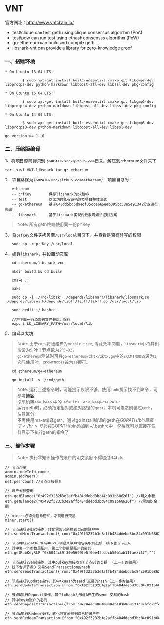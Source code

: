 # VNT
官方网址：http://www.vntchain.io/

* test/clique can test geth using clique consensus algorithm (PoA)
* test/pow can run test using ethash consensus algorithm (PoW)
* go-ethereum can build and compile geth
* libsnark-vnt can provide a library for zero-knowledge proof

### 一、搭建环境
```
* On Ubuntu 18.04 LTS:

        $ sudo apt-get install build-essential cmake git libgmp3-dev libprocps-dev python-markdown libboost-all-dev libssl-dev pkg-config
        
* On Ubuntu 16.04 LTS:

        $ sudo apt-get install build-essential cmake git libgmp3-dev libprocps4-dev python-markdown libboost-all-dev libssl-dev pkg-config
        
* On Ubuntu 14.04 LTS:

        $ sudo apt-get install build-essential cmake git libgmp3-dev libprocps3-dev python-markdown libboost-all-dev libssl-dev

go version >= 1.10
```

### 二、压缩版编译

1、将项目源码拷贝到 `$GOPATH/src/github.com`目录，解压到ethereum文件夹下
```
tar -xzvf VNT-libsnark.tar.gz ethereum
```

2、项目路径为`$GOPATH/src/github.com/ethereum/`，项目目录为：
```
   ethereum
   -- prfKey        保存libsnark的pk和vk
   -- test          以太坊的私有链搭建及项目整体测试
   -- go-ethereum   基于040dd5bd5d9ecf05cce666eeb395bc18e5e91342分支进行修改
   -- libsnark      基于libsnark实现的云象零知识证明方案
```
> Note: 所有geth终端使用同一份prfKey

3、将`prfKey`文件夹拷贝至`/usr/local`目录下，并查看是否有读写的权限
```   
   sudo cp -r prfKey /usr/local
```

4、编译`libsnark`，并设置动态库
```
   cd ethereum/libsnark-vnt
   
   mkdir build && cd build

   cmake ..

   make

   sudo cp -i ./src/libzk* ./depends/libsnark/libsnark/libsnark.so ./depends/libsnark/depends/libff/libff/libff.so /usr/local/lib

   sudo gedit ~/.bashrc

   //将下面一行添加到文件最后，保存
   export LD_LIBRARY_PATH=/usr/local/lib
```

5、编译以太坊
> Note: 由于`cmts`将被组织为`merkle tree`, 考虑效率问题，`libsnark`中将其树高设为`5`,叶子节点数为`2^5=32`，</br>
   `go-ethereum`测试时可将`go-ethereum/zktx/zktx.go`中的`ZKCMTNODES`设为`1`, 实际使用时，`ZKCMTNODES`设为`20`即可。

```
   cd ethereum/go-ethereum

   go install -v ./cmd/geth
```

> Note: 运行上述指令时，可能提示权限不够，使用`sudo`提示找不到命令，可参考[博客](https://www.cnblogs.com/chr-wonder/p/8464224.html) </br>
必须设置`env_keep` 中的`Defaults  env_keep="GOPATH"` </br>
运行geth时，必须指定相对或绝对路径的`geth`，本机可能之前装过`geth`，注意区分; </br>
不再使用make编译geth，通过go install编译的geth在$GOPATH/bin目录下 </br>
可以将$GOPATH/bin添加到~/.bashrc中，然后就可以直接在任何目录下执行geth的指令了 </br>

### 三、操作步骤
> Note: 执行零知识操作的账户的明文余额不得超过64bits
```
// 节点连接
admin.nodeInfo.enode
admin.addPeer()
net.peerCount //节点连接信息

// 账户余额查询
eth.getBlance("0x492f3232b3e2affb484ddebd3bc84c091b68626f") //明文余额
eth.getBlance2("0x492f3232b3e2affb484ddebd3bc84c091b68626f") //零知识余额

// miners必须先启动挖矿，才能进行交易
miner.start()

// 节点A执行Mint操作，转化零知识余额到自己的账户中
eth.sendMintTransaction({from:"0x492f3232b3e2affb484ddebd3bc84c091b68626f",value:"0x1234"})

// 节点B执行getPubKeyRLP()根据其账户地址获取其公钥，线下告诉节点A，
// 其中第一个参数是账户，第二个参数是账户的密码
eth.getPubKeyRLP("0x6044c69f30e5699fe6f0ee4fccbcb50b1ab11faexit7","")

// 节点A执行Send操作，其中pubkey为接收方(节点B)的公钥  (上一步的结果)
// 线下告诉节点B 交易SendTransaction的hash
eth.sendSendTransaction({from:"0x492f3232b3e2affb484ddebd3bc84c091b68626f",value:"0x123",pubKey:"0xf842a0dfdc52fc4652e878a5ab8b714c493ccf4b8fc1106d457941a25989ce4ee2f5d7a0e600c1f446799b44e9e5d23712176a12dec4f4731e1adc7cc26f74b5e8a3d9c0"})

// 节点A执行Update操作，其中txHash为send 交易的hash (上一步的结果)
eth.sendUpdateTransaction({from:"0x492f3232b3e2affb484ddebd3bc84c091b68626f",txHash:"0x3493dc889528bc975436fcfb2fae9fd3d1829ecac0161e966a1459ab9df36f88"})

// 节点B执行Deposit操作，其中txHash为节点A产生的send 交易的hash
// 其中key为账户的密码
eth.sendDepositTransaction({from:"0x29eec49600049eb192b860121447bfc72fe7ebac",txHash:"0xb13787daae6718378334577d9ed16fda0575ddfa0511546d79c3eea1970f9753",key:""})

// 节点A执行Redeem操作，转化明文余额到自己的账户中
eth.sendRedeemTransaction({from:"0x492f3232b3e2affb484ddebd3bc84c091b68626f",value:"0x123"})
```
